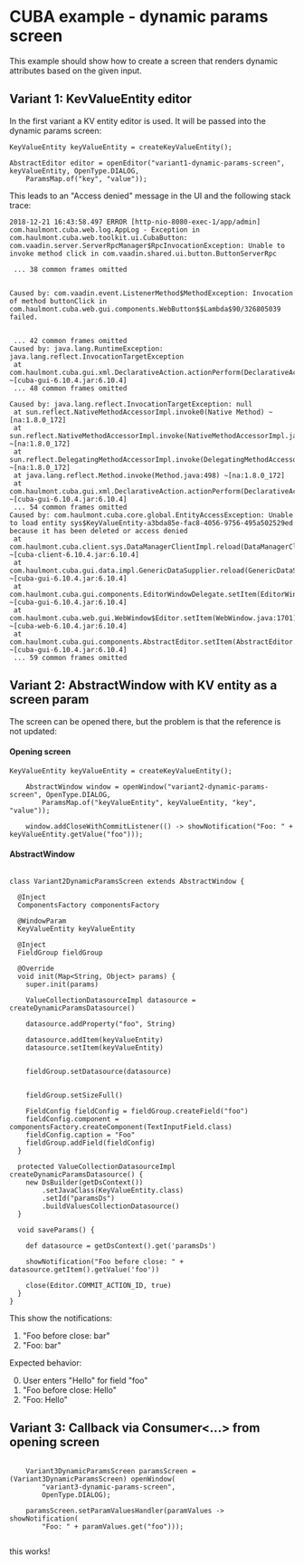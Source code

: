 # CUBA example - dynamic params screen

This example should show how to create a screen that renders dynamic attributes based on the given input.

## Variant 1: KevValueEntity editor

In the first variant a KV entity editor is used. It will be passed into the dynamic params screen:

```
KeyValueEntity keyValueEntity = createKeyValueEntity();

AbstractEditor editor = openEditor("variant1-dynamic-params-screen", keyValueEntity, OpenType.DIALOG,
    ParamsMap.of("key", "value"));
``` 

This leads to an "Access denied" message in the UI and the following stack trace:
```
2018-12-21 16:43:58.497 ERROR [http-nio-8080-exec-1/app/admin] com.haulmont.cuba.web.log.AppLog - Exception in com.haulmont.cuba.web.toolkit.ui.CubaButton: 
com.vaadin.server.ServerRpcManager$RpcInvocationException: Unable to invoke method click in com.vaadin.shared.ui.button.ButtonServerRpc
 
 ... 38 common frames omitted
 
 
Caused by: com.vaadin.event.ListenerMethod$MethodException: Invocation of method buttonClick in com.haulmont.cuba.web.gui.components.WebButton$$Lambda$90/326805039 failed.
 
 
 ... 42 common frames omitted
Caused by: java.lang.RuntimeException: java.lang.reflect.InvocationTargetException
 at com.haulmont.cuba.gui.xml.DeclarativeAction.actionPerform(DeclarativeAction.java:94) ~[cuba-gui-6.10.4.jar:6.10.4]
 ... 48 common frames omitted
 
Caused by: java.lang.reflect.InvocationTargetException: null
 at sun.reflect.NativeMethodAccessorImpl.invoke0(Native Method) ~[na:1.8.0_172]
 at sun.reflect.NativeMethodAccessorImpl.invoke(NativeMethodAccessorImpl.java:62) ~[na:1.8.0_172]
 at sun.reflect.DelegatingMethodAccessorImpl.invoke(DelegatingMethodAccessorImpl.java:43) ~[na:1.8.0_172]
 at java.lang.reflect.Method.invoke(Method.java:498) ~[na:1.8.0_172]
 at com.haulmont.cuba.gui.xml.DeclarativeAction.actionPerform(DeclarativeAction.java:92) ~[cuba-gui-6.10.4.jar:6.10.4]
 ... 54 common frames omitted
Caused by: com.haulmont.cuba.core.global.EntityAccessException: Unable to load entity sys$KeyValueEntity-a3bda85e-fac8-4056-9756-495a502529ed because it has been deleted or access denied
 at com.haulmont.cuba.client.sys.DataManagerClientImpl.reload(DataManagerClientImpl.java:93) ~[cuba-client-6.10.4.jar:6.10.4]
 at com.haulmont.cuba.gui.data.impl.GenericDataSupplier.reload(GenericDataSupplier.java:55) ~[cuba-gui-6.10.4.jar:6.10.4]
 at com.haulmont.cuba.gui.components.EditorWindowDelegate.setItem(EditorWindowDelegate.java:155) ~[cuba-gui-6.10.4.jar:6.10.4]
 at com.haulmont.cuba.web.gui.WebWindow$Editor.setItem(WebWindow.java:1701) ~[cuba-web-6.10.4.jar:6.10.4]
 at com.haulmont.cuba.gui.components.AbstractEditor.setItem(AbstractEditor.java:71) ~[cuba-gui-6.10.4.jar:6.10.4]
 ... 59 common frames omitted
```


## Variant 2: AbstractWindow with KV entity as a screen param

The screen can be opened there, but the problem is that the reference is not updated:

#### Opening screen
```
KeyValueEntity keyValueEntity = createKeyValueEntity();

    AbstractWindow window = openWindow("variant2-dynamic-params-screen", OpenType.DIALOG,
        ParamsMap.of("keyValueEntity", keyValueEntity, "key", "value"));

    window.addCloseWithCommitListener(() -> showNotification("Foo: " + keyValueEntity.getValue("foo")));
```

#### AbstractWindow
```

class Variant2DynamicParamsScreen extends AbstractWindow {

  @Inject
  ComponentsFactory componentsFactory

  @WindowParam
  KeyValueEntity keyValueEntity

  @Inject
  FieldGroup fieldGroup

  @Override
  void init(Map<String, Object> params) {
    super.init(params)

    ValueCollectionDatasourceImpl datasource = createDynamicParamsDatasource()

    datasource.addProperty("foo", String)

    datasource.addItem(keyValueEntity)
    datasource.setItem(keyValueEntity)


    fieldGroup.setDatasource(datasource)


    fieldGroup.setSizeFull()

    FieldConfig fieldConfig = fieldGroup.createField("foo")
    fieldConfig.component = componentsFactory.createComponent(TextInputField.class)
    fieldConfig.caption = "Foo"
    fieldGroup.addField(fieldConfig)
  }

  protected ValueCollectionDatasourceImpl createDynamicParamsDatasource() {
    new DsBuilder(getDsContext())
        .setJavaClass(KeyValueEntity.class)
        .setId("paramsDs")
        .buildValuesCollectionDatasource()
  }

  void saveParams() {

    def datasource = getDsContext().get('paramsDs')

    showNotification("Foo before close: " + datasource.getItem().getValue('foo'))

    close(Editor.COMMIT_ACTION_ID, true)
  }
}
```

This show the notifications:

1. "Foo before close: bar"
2. "Foo: bar"

Expected behavior:

0. User enters "Hello" for field "foo"
1. "Foo before close: Hello"
2. "Foo: Hello"



## Variant 3: Callback via Consumer<...> from opening screen

```

    Variant3DynamicParamsScreen paramsScreen = (Variant3DynamicParamsScreen) openWindow(
        "variant3-dynamic-params-screen",
        OpenType.DIALOG);

    paramsScreen.setParamValuesHandler(paramValues -> showNotification(
        "Foo: " + paramValues.get("foo")));


```


this works!